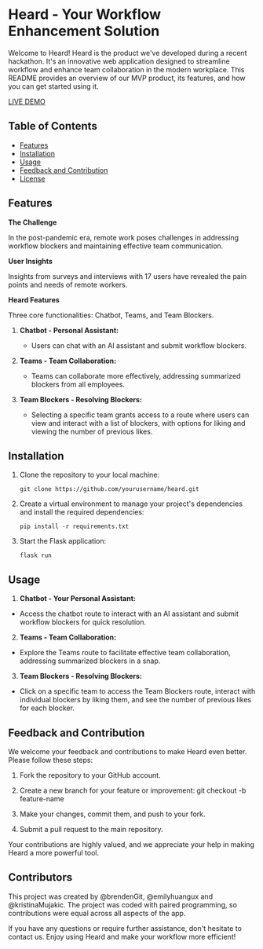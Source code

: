 # Heard - Your Workflow Enhancement Solution

Welcome to Heard! Heard is the product we've developed during a recent hackathon. It's an innovative web application designed to streamline workflow and enhance team collaboration in the modern workplace. This README provides an overview of our MVP product, its features, and how you can get started using it.

[LIVE DEMO](https://www.loom.com/share/99ebf0a4951845a5ad00727bc78cda80)

## Table of Contents
- [Features](#features)
- [Installation](#installation)
- [Usage](#usage)
- [Feedback and Contribution](#feedback-and-contribution)
- [License](#license)

## Features

**The Challenge**

In the post-pandemic era, remote work poses challenges in addressing workflow blockers and maintaining effective team communication.

**User Insights**

Insights from surveys and interviews with 17 users have revealed the pain points and needs of remote workers.

**Heard Features**

Three core functionalities: Chatbot, Teams, and Team Blockers.

1. **Chatbot - Personal Assistant:**
   - Users can chat with an AI assistant and submit workflow blockers.

2. **Teams - Team Collaboration:**
   - Teams can collaborate more effectively, addressing summarized blockers from all employees.

3. **Team Blockers - Resolving Blockers:**
   - Selecting a specific team grants access to a route where users can view and interact with a list of blockers, with options for liking and viewing the number of previous likes.

## Installation

1. Clone the repository to your local machine:

    ```shell
    git clone https://github.com/yourusername/heard.git
    ```
2. Create a virtual environment to manage your project's dependencies and install the required dependencies:
    ```shell
    pip install -r requirements.txt
    ```
3. Start the Flask application:
    ```shell
    flask run
    ```


## Usage

1. **Chatbot - Your Personal Assistant:**
- Access the chatbot route to interact with an AI assistant and submit workflow blockers for quick resolution.

2. **Teams - Team Collaboration:**
- Explore the Teams route to facilitate effective team collaboration, addressing summarized blockers in a snap.

3. **Team Blockers - Resolving Blockers:**
- Click on a specific team to access the Team Blockers route, interact with individual blockers by liking them, and see the number of previous likes for each blocker.

## Feedback and Contribution

We welcome your feedback and contributions to make Heard even better. Please follow these steps:

1. Fork the repository to your GitHub account.

2. Create a new branch for your feature or improvement: git checkout -b feature-name

3. Make your changes, commit them, and push to your fork.

4. Submit a pull request to the main repository.

Your contributions are highly valued, and we appreciate your help in making Heard a more powerful tool.

## Contributors

This project was created by @brendenGit, @emilyhuangux and @kristinaMujakic. The project was coded with paired programming, so contributions were equal across all aspects of the app.

If you have any questions or require further assistance, don't hesitate to contact us. Enjoy using Heard and make your workflow more efficient!







